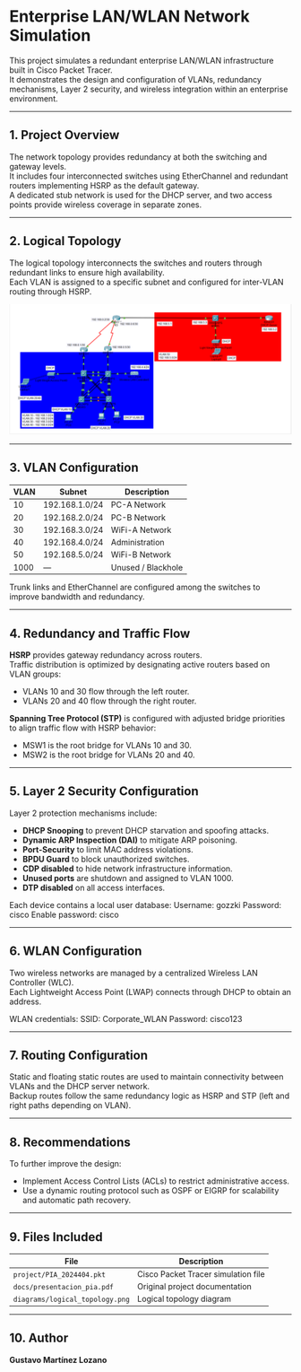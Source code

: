 # Enterprise LAN/WLAN Network Simulation

This project simulates a redundant enterprise LAN/WLAN infrastructure built in Cisco Packet Tracer.  
It demonstrates the design and configuration of VLANs, redundancy mechanisms, Layer 2 security, and wireless integration within an enterprise environment.

---

## 1. Project Overview

The network topology provides redundancy at both the switching and gateway levels.  
It includes four interconnected switches using EtherChannel and redundant routers implementing HSRP as the default gateway.  
A dedicated stub network is used for the DHCP server, and two access points provide wireless coverage in separate zones.

---

## 2. Logical Topology

The logical topology interconnects the switches and routers through redundant links to ensure high availability.  
Each VLAN is assigned to a specific subnet and configured for inter-VLAN routing through HSRP.

![Logical Topology](diagrams/logical_topology.png)

---

## 3. VLAN Configuration

| VLAN | Subnet          | Description          |
|------|-----------------|----------------------|
| 10   | 192.168.1.0/24  | PC-A Network         |
| 20   | 192.168.2.0/24  | PC-B Network         |
| 30   | 192.168.3.0/24  | WiFi-A Network       |
| 40   | 192.168.4.0/24  | Administration       |
| 50   | 192.168.5.0/24  | WiFi-B Network       |
| 1000 | —               | Unused / Blackhole   |

Trunk links and EtherChannel are configured among the switches to improve bandwidth and redundancy.

---

## 4. Redundancy and Traffic Flow

**HSRP** provides gateway redundancy across routers.  
Traffic distribution is optimized by designating active routers based on VLAN groups:

- VLANs 10 and 30 flow through the left router.
- VLANs 20 and 40 flow through the right router.

**Spanning Tree Protocol (STP)** is configured with adjusted bridge priorities to align traffic flow with HSRP behavior:
- MSW1 is the root bridge for VLANs 10 and 30.
- MSW2 is the root bridge for VLANs 20 and 40.

---

## 5. Layer 2 Security Configuration

Layer 2 protection mechanisms include:

- **DHCP Snooping** to prevent DHCP starvation and spoofing attacks.  
- **Dynamic ARP Inspection (DAI)** to mitigate ARP poisoning.  
- **Port-Security** to limit MAC address violations.  
- **BPDU Guard** to block unauthorized switches.  
- **CDP disabled** to hide network infrastructure information.  
- **Unused ports** are shutdown and assigned to VLAN 1000.  
- **DTP disabled** on all access interfaces.  

Each device contains a local user database:
Username: gozzki
Password: cisco
Enable password: cisco

---

## 6. WLAN Configuration

Two wireless networks are managed by a centralized Wireless LAN Controller (WLC).  
Each Lightweight Access Point (LWAP) connects through DHCP to obtain an address.

WLAN credentials: 
SSID: Corporate_WLAN
Password: cisco123

---

## 7. Routing Configuration

Static and floating static routes are used to maintain connectivity between VLANs and the DHCP server network.  
Backup routes follow the same redundancy logic as HSRP and STP (left and right paths depending on VLAN).

---

## 8. Recommendations

To further improve the design:
- Implement Access Control Lists (ACLs) to restrict administrative access.  
- Use a dynamic routing protocol such as OSPF or EIGRP for scalability and automatic path recovery.

---

## 9. Files Included

| File | Description |
|------|-------------|
| `project/PIA_2024404.pkt` | Cisco Packet Tracer simulation file |
| `docs/presentacion_pia.pdf` | Original project documentation |
| `diagrams/logical_topology.png` | Logical topology diagram |

---

## 10. Author

**Gustavo Martínez Lozano**  











